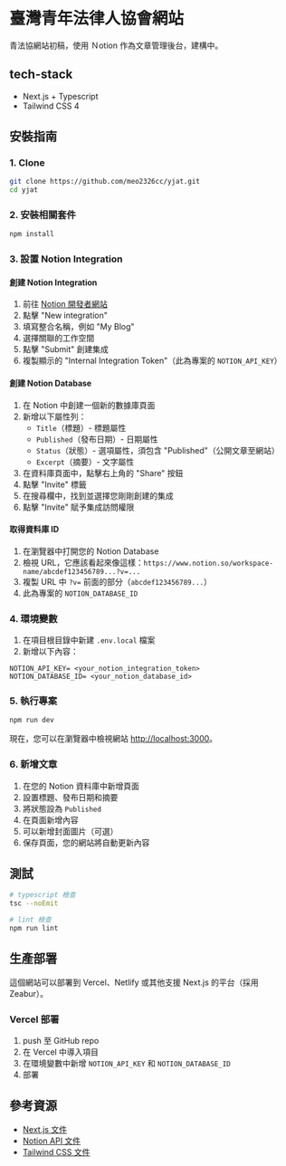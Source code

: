 # 臺灣青年法律人協會網站

青法協網站初稿，使用 Ｎotion 作為文章管理後台，建構中。

## tech-stack

- Next.js + Typescript
- Tailwind CSS 4

## 安裝指南

### 1. Clone

```bash
git clone https://github.com/meo2326cc/yjat.git
cd yjat
```

### 2. 安裝相關套件

```bash
npm install
```

### 3. 設置 Notion Integration

#### 創建 Notion Integration

1. 前往 [Notion 開發者網站](https://www.notion.so/my-integrations)
2. 點擊 "New integration"
3. 填寫整合名稱，例如 "My Blog"
4. 選擇關聯的工作空間
5. 點擊 "Submit" 創建集成
6. 複製顯示的 "Internal Integration Token"（此為專案的 `NOTION_API_KEY`）

#### 創建 Notion Database

1. 在 Notion 中創建一個新的數據庫頁面
2. 新增以下屬性列：
   - `Title`（標題）- 標題屬性
   - `Published`（發布日期）- 日期屬性
   - `Status`（狀態）- 選項屬性，須包含 "Published"（公開文章至網站）
   - `Excerpt`（摘要）- 文字屬性
3. 在資料庫頁面中，點擊右上角的 "Share" 按鈕
4. 點擊 "Invite" 標籤
5. 在搜尋欄中，找到並選擇您剛剛創建的集成
6. 點擊 "Invite" 賦予集成訪問權限

#### 取得資料庫 ID

1. 在瀏覽器中打開您的 Notion Database
2. 檢視 URL，它應該看起來像這樣：`https://www.notion.so/workspace-name/abcdef123456789...?v=...`
3. 複製 URL 中 `?v=` 前面的部分（`abcdef123456789...`）
4. 此為專案的 `NOTION_DATABASE_ID`

### 4. 環境變數

1. 在項目根目錄中新建 `.env.local` 檔案
2. 新增以下內容：

```
NOTION_API_KEY= <your_notion_integration_token>
NOTION_DATABASE_ID= <your_notion_database_id>
```

### 5. 執行專案

```bash
npm run dev
```

現在，您可以在瀏覽器中檢視網站 [http://localhost:3000](http://localhost:3000)。

### 6. 新增文章

1. 在您的 Notion 資料庫中新增頁面
2. 設置標題、發布日期和摘要
3. 將狀態設為 `Published`
4. 在頁面新增內容
5. 可以新增封面圖片（可選）
6. 保存頁面，您的網站將自動更新內容

## 測試

```bash
# typescript 檢查
tsc --noEmit

# lint 檢查
npm run lint
```

## 生產部署

這個網站可以部署到 Vercel、Netlify 或其他支援 Next.js 的平台（採用 Zeabur）。

### Vercel 部署

1. push 至 GitHub repo
2. 在 Vercel 中導入項目
3. 在環境變數中新增 `NOTION_API_KEY` 和 `NOTION_DATABASE_ID`
4. 部署

## 參考資源

- [Next.js 文件](https://nextjs.org/docs)
- [Notion API 文件](https://developers.notion.com/)
- [Tailwind CSS 文件](https://tailwindcss.com/docs)

